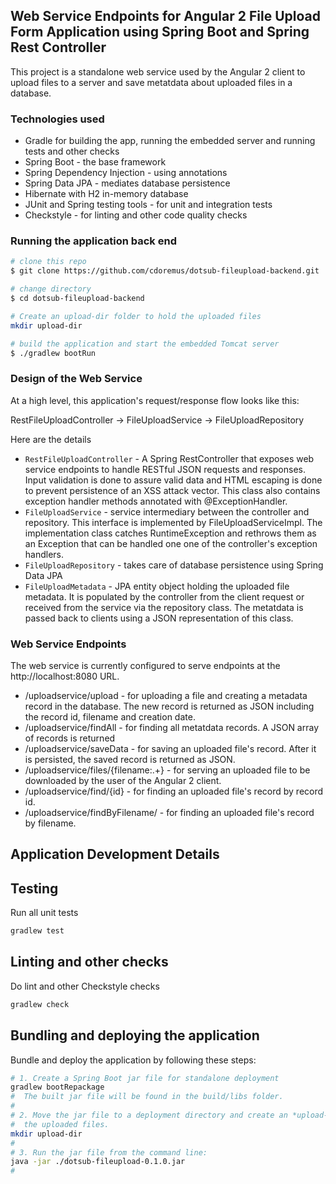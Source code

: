## Web Service Endpoints for Angular 2 File Upload Form Application using Spring Boot and Spring Rest Controller


This project is a standalone web service used by the Angular 2 client to upload files to a server and save metatdata about uploaded files in a database. 

### Technologies used
- Gradle for building the app, running the embedded server and running tests and other checks
- Spring Boot - the base framework
- Spring Dependency Injection - using annotations
- Spring Data JPA - mediates database persistence
- Hibernate with H2 in-memory database
- JUnit and Spring testing tools - for unit and integration tests
- Checkstyle - for linting and other code quality checks

### Running the application back end

```bash
# clone this repo
$ git clone https://github.com/cdoremus/dotsub-fileupload-backend.git

# change directory
$ cd dotsub-fileupload-backend

# Create an upload-dir folder to hold the uploaded files
mkdir upload-dir

# build the application and start the embedded Tomcat server
$ ./gradlew bootRun

```

### Design of the Web Service
At a high level, this application's request/response flow looks like this:

RestFileUploadController -> FileUploadService -> FileUploadRepository

Here are the details
- `RestFileUploadController` - A Spring RestController that exposes web service endpoints to handle RESTful JSON requests and responses. Input validation is done to assure valid data and HTML escaping is done to prevent persistence of an XSS attack vector. This class also contains exception handler methods annotated with @ExceptionHandler. 
- `FileUploadService` - service intermediary between the controller and repository. This interface is implemented by FileUploadServiceImpl. The implementation class catches RuntimeException and rethrows them as an Exception that can be handled one one of the controller's exception handlers.
- `FileUploadRepository` - takes care of database persistence using Spring Data JPA
- `FileUploadMetadata` - JPA entity object holding the uploaded file metadata. It is populated by the controller from the client request or received from the service via the repository class. The metatdata is passed back to clients using a JSON representation of this class.

### Web Service Endpoints
The web service is currently configured to serve endpoints at the http://localhost:8080 URL.
 * /uploadservice/upload - for uploading a file and creating a metadata record in the database. The new record is returned as JSON including the record id, filename and creation date.
 * /uploadservice/findAll - for finding all metatdata records. A JSON array of records is returned
* /uploadservice/saveData - for saving an uploaded file's record. After it is persisted, the saved record is returned as JSON.
 * /uploadservice/files/{filename:.+} - for serving an uploaded file to be downloaded by the user of the Angular 2 client.
 * /uploadservice/find/{id} - for finding an uploaded file's record by record id.
 * /uploadservice/findByFilename/ - for finding an uploaded file's record by filename.

## Application Development Details

## Testing
Run all unit tests

```bash
gradlew test
```


## Linting and other checks

Do lint and other Checkstyle checks 
```bash
gradlew check
```

## Bundling and deploying the application
Bundle and deploy the application by following these steps:

```bash
# 1. Create a Spring Boot jar file for standalone deployment
gradlew bootRepackage
#  The built jar file will be found in the build/libs folder.
#
# 2. Move the jar file to a deployment directory and create an *upload-dir* folder to hold 
#  the uploaded files.
mkdir upload-dir
#
# 3. Run the jar file from the command line:
java -jar ./dotsub-fileupload-0.1.0.jar 
#
```


